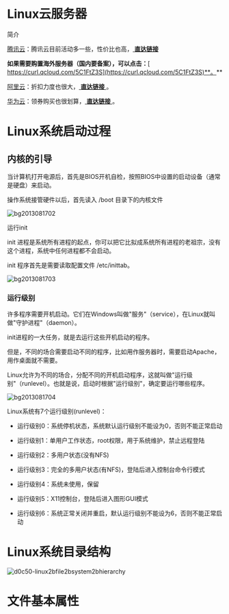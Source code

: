 # Linux云服务器

简介

[腾讯云](https://www.runoob.com/linux/linux-cloud-server.html#tx)：腾讯云目前活动多一些，性价比也高，[ **直达链接** ](https://curl.qcloud.com/AbZapp4Q)

**如果需要购置海外服务器（国内要备案），可以点击：**[ https://curl.qcloud.com/5C1FtZ3S](https://curl.qcloud.com/5C1FtZ3S)**。**

[阿里云](https://www.runoob.com/linux/linux-cloud-server.html#ali)：折扣力度也很大，[ **直达链接** ](https://www.aliyun.com/minisite/goods?userCode=i5mn5r7m)。

[华为云](https://www.runoob.com/linux/linux-cloud-server.html#hw)：领券购买也很划算，[ **直达链接** ](https://activity.huaweicloud.com/cps/recommendstore.html?fromacct=f3797f3d-4da5-4a2f-9149-130ad807c940&utm_source=dGlhbnFpeGlu=&utm_medium=cps&utm_campaign=201905)。

# Linux系统启动过程

## 内核的引导

当计算机打开电源后，首先是BIOS开机自检，按照BIOS中设置的启动设备（通常是硬盘）来启动。

操作系统接管硬件以后，首先读入 /boot 目录下的内核文件  

![bg2013081702](https://cdn.jsdelivr.net/gh/oyw6719119/gitbookpig/bg2013081702.png)

运行init

init 进程是系统所有进程的起点，你可以把它比拟成系统所有进程的老祖宗，没有这个进程，系统中任何进程都不会启动。

init 程序首先是需要读取配置文件 /etc/inittab。 

![bg2013081703](https://cdn.jsdelivr.net/gh/oyw6719119/gitbookpig/bg2013081703.png)

### 运行级别

许多程序需要开机启动。它们在Windows叫做"服务"（service），在Linux就叫做"守护进程"（daemon）。

init进程的一大任务，就是去运行这些开机启动的程序。

但是，不同的场合需要启动不同的程序，比如用作服务器时，需要启动Apache，用作桌面就不需要。

Linux允许为不同的场合，分配不同的开机启动程序，这就叫做"运行级别"（runlevel）。也就是说，启动时根据"运行级别"，确定要运行哪些程序。  

![bg2013081704](https://cdn.jsdelivr.net/gh/oyw6719119/gitbookpig/bg2013081704.png)

Linux系统有7个运行级别(runlevel)：

* 运行级别0：系统停机状态，系统默认运行级别不能设为0，否则不能正常启动

* 运行级别1：单用户工作状态，root权限，用于系统维护，禁止远程登陆
* 运行级别2：多用户状态(没有NFS)
* 运行级别3：完全的多用户状态(有NFS)，登陆后进入控制台命令行模式
* 运行级别4：系统未使用，保留
* 运行级别5：X11控制台，登陆后进入图形GUI模式
* 运行级别6：系统正常关闭并重启，默认运行级别不能设为6，否则不能正常启动





# Linux系统目录结构

![d0c50-linux2bfile2bsystem2bhierarchy](https://cdn.jsdelivr.net/gh/oyw6719119/gitbookpig/d0c50-linux2bfile2bsystem2bhierarchy.jpg)

# 文件基本属性


